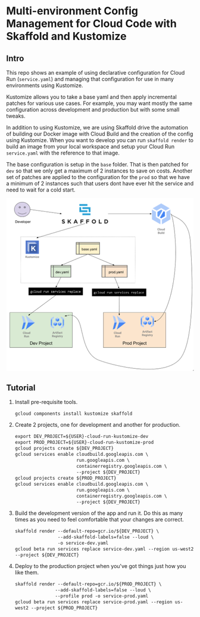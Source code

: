 # Multi-environment Config Management for Cloud Code with Skaffold and Kustomize

## Intro

This repo shows an example of using declarative configuration for Cloud Run (`service.yaml`)
and managing that configuration for use in many environments using Kustomize.

Kustomize allows you to take a base yaml and then apply incremental patches for various use cases. For example, you may want mostly the same configuration across development and production but with some small tweaks.

In addition to using Kustomize, we are using Skaffold drive the automation of building our Docker image with Cloud Build and the creation of the config using Kustomize. When you want to develop you can run `skaffold render` to build an image from your local workspace and setup your Cloud Run `service.yaml` with the reference to that image.

The base configuration is setup in the `base` folder. That is then patched for `dev` so that we only get a maximum of 2 instances to save on costs. 
Another set of patches are applied to the configuration for the `prod` so that we have a minimum of 2 instances such that users dont have ever hit the service and need to wait for a cold start.

![Architecture Diagram](arch.png)

## Tutorial

1. Install pre-requisite tools.

    ```shell
    gcloud components install kustomize skaffold
    ```

1. Create 2 projects, one for development and another for production.

    ```shell
    export DEV_PROJECT=${USER}-cloud-run-kustomize-dev
    export PROD_PROJECT=${USER}-cloud-run-kustomize-prod
    gcloud projects create ${DEV_PROJECT}
    gcloud services enable cloudbuild.googleapis.com \
                           run.googleapis.com \
                           containerregistry.googleapis.com \
                           --project ${DEV_PROJECT}
    gcloud projects create ${PROD_PROJECT}
    gcloud services enable cloudbuild.googleapis.com \
                           run.googleapis.com \
                           containerregistry.googleapis.com \
                           --project ${DEV_PROJECT}
    ```

1. Build the development version of the app and run it. Do this as many times as you need to feel comfortable that your changes are correct.

    ```shell
    skaffold render --default-repo=gcr.io/${DEV_PROJECT} \
                    --add-skaffold-labels=false --loud \
                    -o service-dev.yaml
    gcloud beta run services replace service-dev.yaml --region us-west2 --project ${DEV_PROJECT}
    ```

1. Deploy to the production project when you've got things just how you like them.

    ```shell
    skaffold render --default-repo=gcr.io/${PROD_PROJECT} \
                   --add-skaffold-labels=false --loud \
                   --profile prod -o service-prod.yaml
    gcloud beta run services replace service-prod.yaml --region us-west2 --project ${PROD_PROJECT}
    ```
